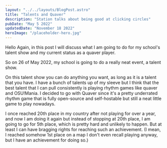 ```yaml
---
layout: "../../layouts/BlogPost.astro"
title: "Talents and Quaver"
description: "Station talks about being good at clicking circles"
pubDate: "May 5 2022"
updatedDate: "November 18 2022"
heroImage: "/placeholder-hero.jpg"
---
```


Hello Again, in this post I will discuss what I am going to do for my school's talent show and my current status as a quaver player.

So on 26 of May 2022, my school is going to do a really neat event, a talent show.

On this talent show you can do anything you want, as long as it is a talent that you have. I have a bunch of talents up of my sleeve but I think that the best talent that I can pull consistently is playing rhythm games like quaver and OSU!Mania. I decided to go with Quaver since it's a pretty underrated rhythm game that is fully open-source and self-hostable but still a neat little game to play nowadays.

I once reached 20th place in my country after not playing for over a year, and now I am doing it again but instead of stopping at 20th place, I am going to go for 5th place, which is pretty hard and unlikely to happen. But at least I can have bragging rights for reaching such an achievement. (I mean, I reached somehow 1st place on a map I don't even recall playing anyway, but I have an achievement for doing so.)
